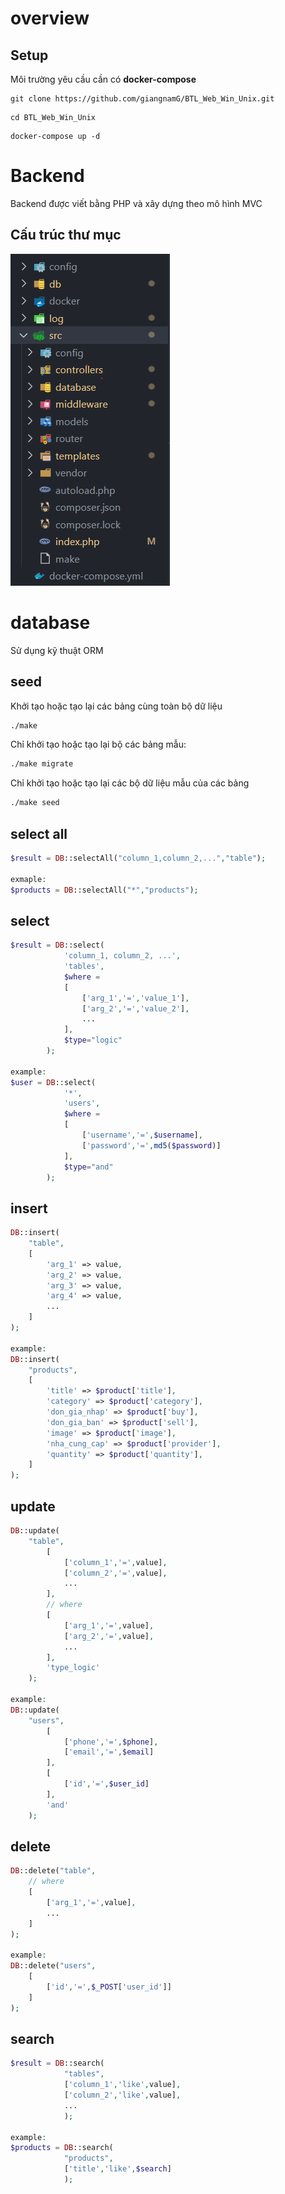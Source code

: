 # overview

## Setup
Môi trường yêu cầu cần có <b>docker-compose</b>

```
git clone https://github.com/giangnamG/BTL_Web_Win_Unix.git
```
```
cd BTL_Web_Win_Unix
```
```
docker-compose up -d
```

# Backend
Backend được viết bằng PHP và xây dựng theo mô hình MVC


## Cấu trúc thư mục
![](./images%20on%20git/overview.png)

# database
Sử dụng kỹ thuật ORM

## seed
Khởi tạo hoặc tạo lại các bảng cùng toàn bộ dữ liệu
```bash
./make
```

Chỉ khởi tạo hoặc tạo lại bộ các bảng mẫu:

```bash
./make migrate
```
Chỉ khởi tạo hoặc tạo lại các bộ dữ liệu mẫu của các bảng

```bash
./make seed
```


## select all

```php
$result = DB::selectAll("column_1,column_2,...","table");

exmaple:
$products = DB::selectAll("*","products");
```


## select 
```php
$result = DB::select(
            'column_1, column_2, ...',
            'tables',
            $where = 
            [
                ['arg_1','=','value_1'],
                ['arg_2','=','value_2'],
                ...
            ],
            $type="logic"
        );

example:
$user = DB::select(
            '*',
            'users',
            $where = 
            [
                ['username','=',$username],
                ['password','=',md5($password)]
            ],
            $type="and"
        );
```

## insert

```php
DB::insert(
    "table",
    [
        'arg_1' => value,
        'arg_2' => value,
        'arg_3' => value,
        'arg_4' => value,
        ...
    ]
);

example:
DB::insert(
    "products",
    [
        'title' => $product['title'],
        'category' => $product['category'],
        'don_gia_nhap' => $product['buy'],
        'don_gia_ban' => $product['sell'],
        'image' => $product['image'],
        'nha_cung_cap' => $product['provider'],
        'quantity' => $product['quantity'],
    ]
);
```

## update

```php
DB::update(
    "table",
        [
            ['column_1','=',value],
            ['column_2','=',value],
            ...
        ],
        // where
        [
            ['arg_1','=',value],
            ['arg_2','=',value],
            ...
        ],
        'type_logic'
    );

example: 
DB::update(
    "users",
        [
            ['phone','=',$phone],
            ['email','=',$email]
        ],
        [
            ['id','=',$user_id]
        ],
        'and'
    );
```
## delete

```php
DB::delete("table", 
    // where
    [
        ['arg_1','=',value],
        ...
    ]
);

example:
DB::delete("users", 
    [
        ['id','=',$_POST['user_id']]
    ]
);
```

## search

```php
$result = DB::search(
            "tables",
            ['column_1','like',value],
            ['column_2','like',value],
            ...
            );

example:
$products = DB::search(
            "products",
            ['title','like',$search]
            );
```